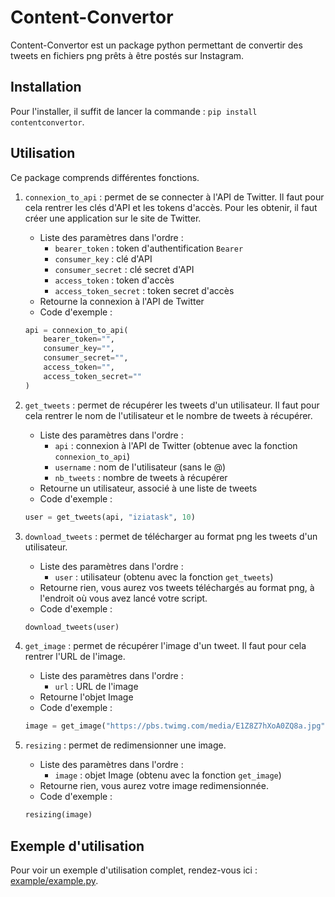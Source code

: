 # Content-Convertor

Content-Convertor est un package python permettant de convertir des tweets en fichiers png prêts à être postés sur Instagram.

## Installation
Pour l'installer, il suffit de lancer la commande : `pip install contentconvertor`.

## Utilisation
Ce package comprends différentes fonctions.

1. `connexion_to_api` : permet de se connecter à l'API de Twitter. Il faut pour cela rentrer les clés d'API et les tokens d'accès. Pour les obtenir, il faut créer une application sur le site de Twitter.
    - Liste des paramètres dans l'ordre : 
        - `bearer_token` : token d'authentification `Bearer`
        - `consumer_key` : clé d'API
        - `consumer_secret` : clé secret d'API
        - `access_token` : token d'accès
        - `access_token_secret` : token secret d'accès
    - Retourne la connexion à l'API de Twitter  
    - Code d'exemple : 
    ```python
    api = connexion_to_api(
        bearer_token="",
        consumer_key="",
        consumer_secret="",
        access_token="",
        access_token_secret=""
    )
    ```

2. `get_tweets` : permet de récupérer les tweets d'un utilisateur. Il faut pour cela rentrer le nom de l'utilisateur et le nombre de tweets à récupérer.
    - Liste des paramètres dans l'ordre : 
        - `api` : connexion à l'API de Twitter (obtenue avec la fonction `connexion_to_api`)
        - `username` : nom de l'utilisateur (sans le @)
        - `nb_tweets` : nombre de tweets à récupérer
    - Retourne un utilisateur,  associé à une liste de tweets  
    - Code d'exemple : 
    ```python
    user = get_tweets(api, "iziatask", 10)
    ```

3. `download_tweets` : permet de télécharger au format png les tweets d'un utilisateur.
    - Liste des paramètres dans l'ordre : 
        - `user` : utilisateur (obtenu avec la fonction `get_tweets`)
    - Retourne rien, vous aurez vos tweets téléchargés au format png, à l'endroit où vous avez lancé votre script.
    - Code d'exemple : 
    ```python
    download_tweets(user)
    ```

4. `get_image` : permet de récupérer l'image d'un tweet. Il faut pour cela rentrer l'URL de l'image.
    - Liste des paramètres dans l'ordre : 
        - `url` : URL de l'image
    - Retourne l'objet Image
    - Code d'exemple : 
    ```python
    image = get_image("https://pbs.twimg.com/media/E1Z8Z7hXoA0ZQ8a.jpg")
    ```

5. `resizing` : permet de redimensionner une image.
    - Liste des paramètres dans l'ordre : 
        - `image` : objet Image (obtenu avec la fonction `get_image`)
    - Retourne rien, vous aurez votre image redimensionnée.
    - Code d'exemple : 
    ```python
    resizing(image)
    ```

## Exemple d'utilisation
Pour voir un exemple d'utilisation complet, rendez-vous ici : [example/example.py](./example/example.py).